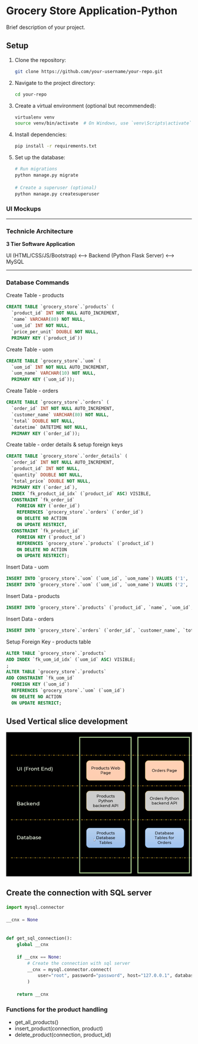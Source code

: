 # Grocery Store Application-Python

Brief description of your project.

## Setup

1. Clone the repository:

   ```bash
   git clone https://github.com/your-username/your-repo.git

   ```

2. Navigate to the project directory:

   ```bash
   cd your-repo

   ```

3. Create a virtual environment (optional but recommended):

   ```bash
   virtualenv venv
   source venv/bin/activate  # On Windows, use `venv\Scripts\activate`


   ```

4. Install dependencies:

   ```bash
   pip install -r requirements.txt

   ```

5. Set up the database:

   ```bash
   # Run migrations
   python manage.py migrate

   # Create a superuser (optional)
   python manage.py createsuperuser
   ```

### UI Mockups

---

### Technicle Architecture

**3 Tier Software Application**

UI (HTML/CSS/JS/Bootstrap) <--> Backend (Python Flask Server) <--> MySQL

---

### Database Commands

Create Table - products

```sql
CREATE TABLE `grocery_store`.`products` (
  `product_id` INT NOT NULL AUTO_INCREMENT,
  `name` VARCHAR(80) NOT NULL,
  `uom_id` INT NOT NULL,
  `price_per_unit` DOUBLE NOT NULL,
  PRIMARY KEY (`product_id`))
```

Create Table - uom

```sql
CREATE TABLE `grocery_store`.`uom` (
  `uom_id` INT NOT NULL AUTO_INCREMENT,
  `uom_name` VARCHAR(10) NOT NULL,
  PRIMARY KEY (`uom_id`));
```

Create Table - orders

```sql
CREATE TABLE `grocery_store`.`orders` (
  `order_id` INT NOT NULL AUTO_INCREMENT,
  `customer_name` VARCHAR(80) NOT NULL,
  `total` DOUBLE NOT NULL,
  `datetime` DATETIME NOT NULL,
  PRIMARY KEY (`order_id`));
```

Create table - order details & setup foreign keys

```sql
CREATE TABLE `grocery_store`.`order_details` (
  `order_id` INT NOT NULL AUTO_INCREMENT,
  `product_id` INT NOT NULL,
  `quantity` DOUBLE NOT NULL,
  `total_price` DOUBLE NOT NULL,
  PRIMARY KEY (`order_id`),
  INDEX `fk_product_id_idx` (`product_id` ASC) VISIBLE,
  CONSTRAINT `fk_order_id`
    FOREIGN KEY (`order_id`)
    REFERENCES `grocery_store`.`orders` (`order_id`)
    ON DELETE NO ACTION
    ON UPDATE RESTRICT,
  CONSTRAINT `fk_product_id`
    FOREIGN KEY (`product_id`)
    REFERENCES `grocery_store`.`products` (`product_id`)
    ON DELETE NO ACTION
    ON UPDATE RESTRICT);
```

Insert Data - uom

```sql
INSERT INTO `grocery_store`.`uom` (`uom_id`, `uom_name`) VALUES ('1', 'each');
INSERT INTO `grocery_store`.`uom` (`uom_id`, `uom_name`) VALUES ('2', 'kg');
```

Insert Data - products

```sql
INSERT INTO `grocery_store`.`products` (`product_id`, `name`, `uom_id`, `price_per_unit`) VALUES ('2', 'rice', '2', '200');
```

Insert Data - orders

```sql
INSERT INTO `grocery_store`.`orders` (`order_id`, `customer_name`, `total`, `datetime`) VALUES ('1', 'ervin', '600', '20231229');
```

Setup Foreign Key - products table

```sql
ALTER TABLE `grocery_store`.`products`
ADD INDEX `fk_uom_id_idx` (`uom_id` ASC) VISIBLE;
;
ALTER TABLE `grocery_store`.`products`
ADD CONSTRAINT `fk_uom_id`
  FOREIGN KEY (`uom_id`)
  REFERENCES `grocery_store`.`uom` (`uom_id`)
  ON DELETE NO ACTION
  ON UPDATE RESTRICT;
```

## Used Vertical slice development

![development_strategy - verticle_slice](data/development_strategy-verticle_slice.png)

## Create the connection with SQL server

```python
import mysql.connector

__cnx = None


def get_sql_connection():
    global __cnx

    if __cnx == None:
        # Create the connection with sql server
        __cnx = mysql.connector.connect(
            user="root", password="password", host="127.0.0.1", database="grocery_store"
        )

    return __cnx
```

### Functions for the product handling

- get_all_products()
- insert_product(connection, product)
- delete_product(connection, product_id)
